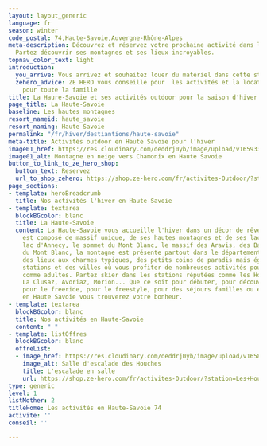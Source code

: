 ```yaml
---
layout: layout_generic
language: fr
season: winter
code_postal: 74,Haute-Savoie,Auvergne-Rhône-Alpes
meta-description: Découvrez et réservez votre prochaine activité dans la Haute-savoie.
  Partez découvrir ses montagnes et ses lieux incroyables.
topnav_color_text: light
introduction:
  you_arrive: Vous arrivez et souhaitez louer du matériel dans cette station.
  zehero_advice: ZE HERO vous conseille pour  les activités et la location des équipements
    pour toute la famille
title: La Haure-Savoie et ses activités outdoor pour la saison d'hiver
page_title: La Haute-Savoie
baseline: Les hautes montagnes
resort_nameid: haute_savoie
resort_naming: Haute Savoie
permalink: "/fr/hiver/destiantions/haute-savoie"
meta-title: Activités outdoor en Haute Savoie pour l'hiver
image01_href: https://res.cloudinary.com/deddrj0yb/image/upload/v1659334756/website/resorts/Les%20Houches/chris-biron-JVtcrWcbj1c-unsplash.jpg
image01_alt: Montagne en neige vers Chamonix en Haute Savoie
button_to_link_to_ze_hero_shop:
  button_text: Reservez
  url_to_shop_zehero: https://shop.ze-hero.com/fr/activites-Outdoor/?station=Haute+Savoie+%2874%29&calessonstype=all&catypegenderlistsummer=all&calessonsactivitytype=all&start-date=
page_sections:
- template: heroBreadcrumb
  title: Nos activités l'hiver en Haute-Savoie
- template: textarea
  blockBGcolor: blanc
  title: La Haute-Savoie
  content: La Haute-Savoie vous accueille l'hiver dans un décor de rêve. Ce département
    est composé de massif unique, de ses hautes montagnes et de ses lacs. Entre le
    lac d'Annecy, le sommet du Mont Blanc, le massif des Aravis, des Bauges, des Fiz,
    du Mont Blanc, la montagne est présente partout dans le département. Découvrez
    des lieux aux charmes typiques, des petits coins de paradis mais également des
    stations et des villes où vous profiter de nombreuses activités pour tous, enfants
    comme adultes. Partez skier dans les stations réputées comme les Houches, Chamonix,
    La Clusaz, Avoriaz, Morion... Que ce soit pour débuter, pour découvrir les montagnes,
    pour le freeride, pour le freestyle, pour des séjours familles ou entre amis,
    en Haute Savoie vous trouverez votre bonheur.
- template: textarea
  blockBGcolor: blanc
  title: Nos activités en Haute-Savoie
  content: " "
- template: listOffres
  blockBGcolor: blanc
  offreList:
  - image_href: https://res.cloudinary.com/deddrj0yb/image/upload/v1658735990/website/Mont%20Blanc%20Escalade/IMG_8723.jpg
    image_alt: Salle d'escalade des Houches
    title: L'escalade en salle
    url: https://shop.ze-hero.com/fr/activites-Outdoor/?station=Les+Houches&calessonstype=all&catypegenderlistsummer=all&calessonsactivitytype=all&start-date=
type: generic
level: 1
listMother: 2
titleHome: Les activités en Haute-Savoie 74
activite: ''
conseil: ''

---
```

